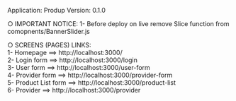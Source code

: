 Application: Produp
Version: 0.1.0

○ IMPORTANT NOTICE:
1- Before deploy on live remove Slice function from comopnents/BannerSlider.js

○ SCREENS (PAGES) LINKS: <br>
1- Homepage ==> http://localhost:3000/ <br>
2- Login form ==> http://localhost:3000/login <br>
3- User form ==> http://localhost:3000/user-form <br>
4- Provider form ==> http://localhost:3000/provider-form <br>
5- Product List form ==> http://localhost:3000/product-list <br>
6- Provider ==> http://localhost:3000/provider <br>

